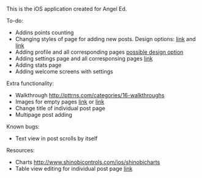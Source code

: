 This is the iOS application created for Angel Ed.

To-do:
- Addins points counting
- Changing styles of page for adding new posts. Design options: [link](http://cdn.pttrns.com/pttrns/2401/original/IMG_4318.PNG) and [link](http://cdn.pttrns.com/pttrns/2401/original/IMG_4318.PNG)
- Adding profile and all corresponding pages [possible design option](http://cdn.pttrns.com/pttrns/1937/original/IMG_2859.PNG)
- Adding settings page and all corresponsing pages [link](http://cdn.pttrns.com/pttrns/2538/original/IMG_4647.PNG)
- Adding stats page
- Adding welcome screens with settings

Extra functionality:
- Walkthrough http://pttrns.com/categories/16-walkthroughs
- Images for empty pages [link](http://cdn.pttrns.com/pttrns/2536/original/IMG_4643.PNG) or [link](http://cdn.pttrns.com/pttrns/2043/original/IMG_2901.PNG)
- Change title of individual post page
- Multipage post adding

Known bugs:
- Text view in post scrolls by itself

Resources:
- Charts http://www.shinobicontrols.com/ios/shinobicharts
- Table view editing for individual post page [link](https://developer.apple.com/library/ios/documentation/userexperience/conceptual/tableview_iphone/ManageInsertDeleteRow/ManageInsertDeleteRow.html)
